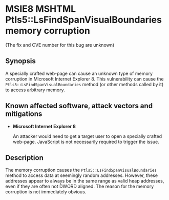 MSIE8 MSHTML Ptls5::LsFindSpanVisualBoundaries memory corruption
================================================================
(The fix and CVE number for this bug are unknown)

Synopsis
--------
A specially crafted web-page can cause an unknown type of memory corruption in
Microsoft Internet Explorer 8. This vulnerability can cause the
`Ptls5::LsFindSpanVisualBoundaries` method (or other methods called by it) to
access arbitrary memory.

Known affected software, attack vectors and mitigations
-------------------------------------------------------
* **Microsoft Internet Explorer 8**

  An attacker would need to get a target user to open a specially crafted
  web-page. JavaScript is not necessarily required to trigger the issue.

Description
-----------
The memory corruption causes the `Ptls5::LsFindSpanVisualBoundaries` method to
access data at seemingly random addresses. However, these addresses appear to
always be in the same range as valid heap addresses, even if they are often not
DWORD aligned. The reason for the memory corruption is not immediately obvious.
